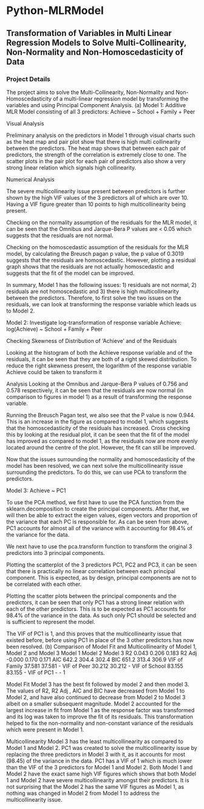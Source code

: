 # Python-MLRModel
## Transformation of Variables in Multi Linear Regression Models to Solve Multi-Collinearity, Non-Normality and Non-Homoscedasticity of Data

### Project Details
The project aims to solve the Multi-Collinearity, Non-Normality and Non-Homoscedasticity of a multi-linear regression model by transforming the variables and using Principal Component Analysis.
(a)	Model 1: Additive MLR Model consisting of all 3 predictors:
Achieve ~ School + Family + Peer

Visual Analysis

  


 

Preliminary analysis on the predictors in Model 1 through visual charts such as the heat map and pair plot show that there is high multi collinearity between the predictors. The heat map shows that between each pair of predictors, the strength of the correlation is extremely close to one. The scatter plots in the pair plot for each pair of predictors also show a very strong linear relation which signals high collinearity.

Numerical Analysis
 

The severe multicollinearity issue present between predictors is further shown by the high VIF values of the 3 predictors all of which are over 10. Having a VIF figure greater than 10 points to high multicollinearity being present.

Checking on the normality assumption of the residuals for the MLR model, it can be seen that the Omnibus and Jarque-Bera P values are < 0.05 which suggests that the residuals are not normal.

  


 

Checking on the homoscedastic assumption of the residuals for the MLR model, by calculating the Breusch pagan p value, the p value of 0.3019 suggests that the residuals are homoscedastic. However, plotting a residual graph shows that the residuals are not actually homoscedastic and suggests that the fit of the model can be improved.

In summary, Model 1 has the following issues: 1) residuals are not normal, 2) residuals are not homoscedastic and 3) there is high multicollinearity between the predictors. Therefore, to first solve the two issues on the residuals, we can look at transforming the response variable which leads us to Model 2.

Model 2: Investigate log-transformation of response variable Achieve:
log(Achieve) ~ School + Family + Peer

Checking Skewness of Distribution of ‘Achieve’ and of the Residuals

 

Looking at the histogram of both the Achieve response variable and of the residuals, it can be seen that they are both of a right skewed distribution. To reduce the right skewness present, the logarithm of the response variable Achieve could be taken to transform it

  

Analysis
Looking at the Omnibus and Jarque-Bera P values of 0.756 and 0.578 respectively, it can be seen that the residuals are now normal (in comparison to figures in model 1) as a result of transforming the response variable.

  
Running the Breusch Pagan test, we also see that the P value is now 0.944. This is an increase in the figure as compared to model 1, which suggests that the homoscedasticity of the residuals has increased. Cross checking this by looking at the residual plot, it can be seen that the fit of the model has improved as compared to model 1, as the residuals now are more evenly located around the centre of the plot. However, the fit can still be improved. 

Now that the issues surrounding the normality and homoscedasticity of the model has been resolved, we can next solve the multicollinearity issue surrounding the predictors. To do this, we can use PCA to transform the predictors.

Model 3: Achieve ~ PC1
 
 

To use the PCA method, we first have to use the PCA function from the sklearn.decomposition to create the principal components. After that, we will then be able to extract the eigen values, eigen vectors and proportion of the variance that each PC is responsible for. As can be seen from above, PC1 accounts for almost all of the variance with it accounting for 98.4% of the variance for the data.

We next have to use the pca.transform function to transform the original 3 predictors into 3 principal components. 	

 
  
Plotting the scatterplot of the 3 predictors PC1, PC2 and PC3, it can be seen that there is practically no linear correlation between each principal component. This is expected, as by design, principal components are not to be correlated with each other.  
     
 
Plotting the scatter plots between the principal components and the predictors, it can be seen that only PC1 has a strong linear relation with each of the other predictors. This is to be expected as PC1 accounts for 98.4% of the variance in the data. As such only PC1 should be selected and is sufficient to represent the model.
 
The VIF of PC1 is 1, and this proves that the multicollinearity issue that existed before, before using PC1 in place of the 3 other predictors has now been resolved.
(b)	Comparison of Model Fit and Multicollinearity of Model 1, Model 2 and Model 3
	Model 1	Model 2	Model 3
R2	0.043	0.206	0.183
R2 Adj	-0.000	0.170	0.171
AIC	642.2	304.4	302.4
BIC	651.2	313.4	306.9
VIF of Family	37.581	37.581	-
VIF of Peer	30.212	30.212	-
VIF of School	83.155	83.155	-
VIF of PC1	-	-	1

Model Fit
Model 3 has the best fit followed by model 2 and then model 3. The values of R2, R2 Adj , AIC and BIC have decreased from Model 1 to Model 2, and have also continued to decrease from Model 2 to Model 3 albeit on a smaller subsequent magnitude. Model 2 accounted for the largest increase in fit from Model 1 as the response factor was transformed and its log was taken to improve the fit of its residuals. This transformation helped to fix the non-normality and non-constant variance of the residuals which were present in Model 1.

Multicollinearity
Model 3 has the least multicollinearity as compared to Model 1 and Model 2. PC1 was created to solve the multicollinearity issue by replacing the three predictors in Model 3 with it, as it accounts for most (98.45) of the variance in the data. PC1 has a VIF of 1 which is much lower than the VIF of the 3 predictors for Model 1 and Model 2. Both Model 1 and Model 2 have the exact same high VIF figures which shows that both Model 1 and Model 2 have severe multicollinearity amongst their predictors. It is not surprising that the Model 2 has the same VIF figures as Model 1, as nothing was changed in Model 2 from Model 1 to address the multicollinearity issue. 
